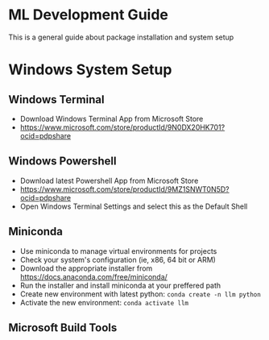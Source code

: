# ML Development Guide
This is a general guide about package installation and system setup

# Windows System Setup
## Windows Terminal
* Download Windows Terminal App from Microsoft Store
* https://www.microsoft.com/store/productId/9N0DX20HK701?ocid=pdpshare
## Windows Powershell
* Download latest Powershell App from Microsoft Store
* https://www.microsoft.com/store/productId/9MZ1SNWT0N5D?ocid=pdpshare
* Open Windows Terminal Settings and select this as the Default Shell
## Miniconda
* Use miniconda to manage virtual environments for projects
* Check your system's configuration (ie, x86, 64 bit or ARM)
* Download the appropriate installer from https://docs.anaconda.com/free/miniconda/
* Run the installer and install miniconda at your preffered path
* Create new environment with latest python: `conda create -n llm python`
* Activate the new environment: `conda activate llm`

## Microsoft Build Tools

